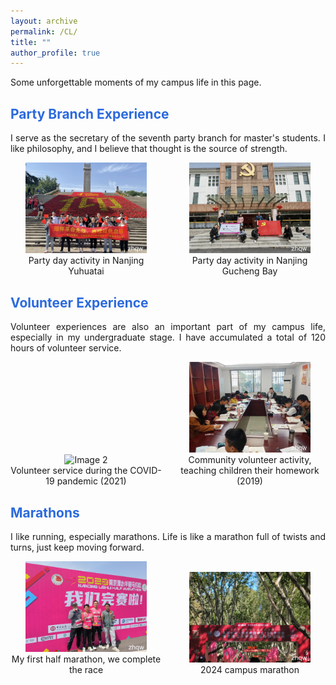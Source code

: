 ```yaml
---
layout: archive
permalink: /CL/
title: ""
author_profile: true
---
```

<p style="text-align: justify">
Some unforgettable moments of my campus life in this page.
</p>

## <font color="#2B6ADD" > Party Branch Experience</font>

<p style="text-align: justify">
I serve as the secretary of the seventh party branch for master's students. I like philosophy, and I believe that thought is the source of strength.
</p>

<div style="display: grid; grid-template-columns: repeat(2, 1fr); gap: 20px;align-items: flex-end">

  <figure style="margin: 0; text-align: center;">
  <img src="/images/CL/1.jpg" alt="Image 2" style="width: 80%; height: auto;" />
  <figcaption>Party day activity in Nanjing Yuhuatai</figcaption>
  </figure>
  <figure style="margin: 0; text-align: center;">
    <img src="/images/CL/2.jpg" alt="Image 1" style="width: 80%; height: auto;" />
    <figcaption>Party day activity in Nanjing Gucheng Bay</figcaption>
  </figure>
</div>

## <font color="#2B6ADD" > Volunteer Experience</font>

<p style="text-align: justify">
Volunteer experiences are also an important part of my campus life, especially in my undergraduate stage. I have accumulated a total of 120 hours of volunteer service.
</p>

<div style="display: grid; grid-template-columns: repeat(2, 1fr); gap: 20px;align-items: flex-end">

  <figure style="margin: 0; text-align: center;">
  <img src="/images/CL/3.jpg" alt="Image 2" style="width: 80%; height: auto;" />
  <figcaption>Volunteer service during the COVID-19 pandemic (2021)</figcaption>
  </figure>
  <figure style="margin: 0; text-align: center;">
    <img src="/images/CL/4.jpg" alt="Image 1" style="width: 80%; height: auto;" />
    <figcaption>Community volunteer activity, teaching children their homework (2019)</figcaption>
  </figure>
</div>

## <font color="#2B6ADD" > Marathons </font>

<p style="text-align: justify">
I like running, especially marathons. Life is like a marathon full of twists and turns, just keep moving forward.
</p>

<div style="display: grid; grid-template-columns: repeat(2, 1fr); gap: 20px;align-items: flex-end">

  <figure style="margin: 0; text-align: center;">
  <img src="/images/CL/5.jpg" alt="Image 2" style="width: 80%; height: auto;" />
  <figcaption>My first half marathon, we complete the race</figcaption>
  </figure>
  <figure style="margin: 0; text-align: center;">
    <img src="/images/CL/6.jpg" alt="Image 1" style="width: 80%; height: auto;" />
    <figcaption>2024 campus marathon</figcaption>
  </figure>
</div>




